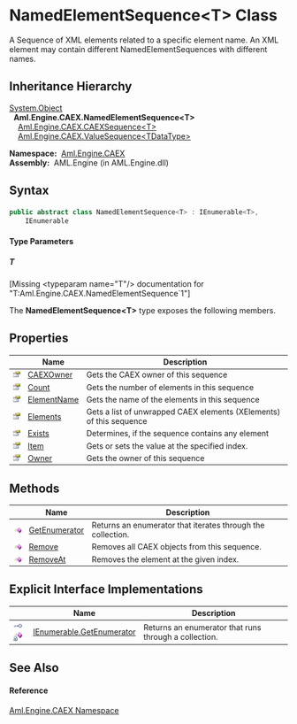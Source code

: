 NamedElementSequence&lt;T> Class
================================
A Sequence of XML elements related to a specific element name. An XML element may contain different NamedElementSequences with different names.


Inheritance Hierarchy
---------------------
[System.Object][1]  
  **Aml.Engine.CAEX.NamedElementSequence&lt;T>**  
    [Aml.Engine.CAEX.CAEXSequence&lt;T>][2]  
    [Aml.Engine.CAEX.ValueSequence&lt;TDataType>][3]  

  **Namespace:**  [Aml.Engine.CAEX][4]  
  **Assembly:**  AML.Engine (in AML.Engine.dll)

Syntax
------

```csharp
public abstract class NamedElementSequence<T> : IEnumerable<T>, 
	IEnumerable

```

#### Type Parameters

##### *T*

[Missing &lt;typeparam name="T"/> documentation for "T:Aml.Engine.CAEX.NamedElementSequence`1"]


The **NamedElementSequence&lt;T>** type exposes the following members.


Properties
----------

                   | Name             | Description                                                         
------------------ | ---------------- | ------------------------------------------------------------------- 
![Public property] | [CAEXOwner][5]   | Gets the CAEX owner of this sequence                                
![Public property] | [Count][6]       | Gets the number of elements in this sequence                        
![Public property] | [ElementName][7] | Gets the name of the elements in this sequence                      
![Public property] | [Elements][8]    | Gets a list of unwrapped CAEX elements (XElements) of this sequence 
![Public property] | [Exists][9]      | Determines, if the sequence contains any element                    
![Public property] | [Item][10]       | Gets or sets the value at the specified index.                      
![Public property] | [Owner][11]      | Gets the owner of this sequence                                     


Methods
-------

                 | Name                | Description                                                 
---------------- | ------------------- | ----------------------------------------------------------- 
![Public method] | [GetEnumerator][12] | Returns an enumerator that iterates through the collection. 
![Public method] | [Remove][13]        | Removes all CAEX objects from this sequence.                
![Public method] | [RemoveAt][14]      | Removes the element at the given index.                     


Explicit Interface Implementations
----------------------------------

                                                      | Name                            | Description                                           
----------------------------------------------------- | ------------------------------- | ----------------------------------------------------- 
![Explicit interface implementation]![Private method] | [IEnumerable.GetEnumerator][15] | Returns an enumerator that runs through a collection. 


See Also
--------

#### Reference
[Aml.Engine.CAEX Namespace][4]  

[1]: https://docs.microsoft.com/dotnet/api/system.object
[2]: ../CAEXSequence_1/README.md
[3]: ../ValueSequence_1/README.md
[4]: ../README.md
[5]: CAEXOwner.md
[6]: Count.md
[7]: ElementName.md
[8]: Elements.md
[9]: Exists.md
[10]: Item.md
[11]: Owner.md
[12]: GetEnumerator.md
[13]: Remove.md
[14]: RemoveAt.md
[15]: System_Collections_IEnumerable_GetEnumerator.md
[16]: https://www.automationml.org
[17]: ../../icons/logoShade.png
[Public property]: ../../icons/pubproperty.gif "Public property"
[Public method]: ../../icons/pubmethod.gif "Public method"
[Explicit interface implementation]: ../../icons/pubinterface.gif "Explicit interface implementation"
[Private method]: ../../icons/privmethod.gif "Private method"